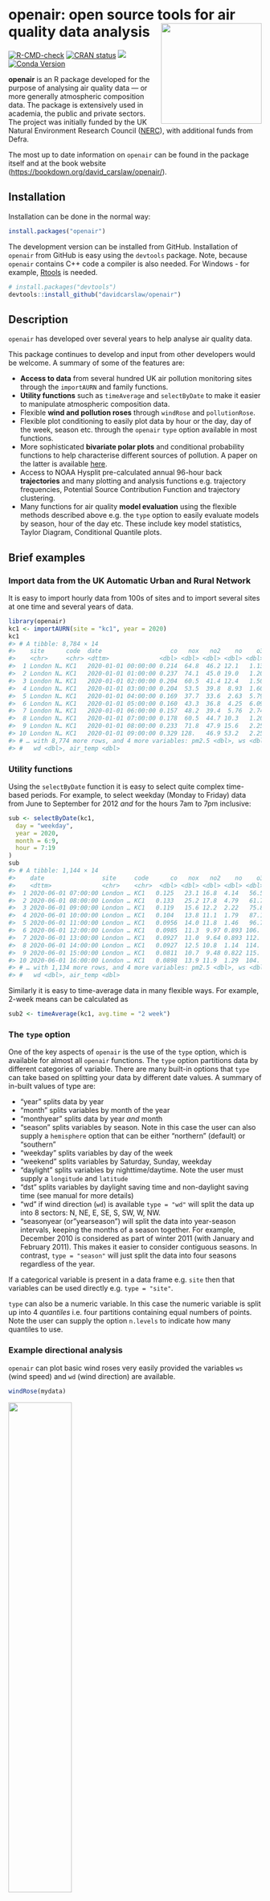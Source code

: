 
<!-- README.md is generated from README.Rmd. Please edit that file -->

# openair: open source tools for air quality data analysis <img src="man/figures/logo.png" align="right" height="200"/>

<!-- badges: start -->

[![R-CMD-check](https://github.com/davidcarslaw/openair/workflows/R-CMD-check/badge.svg)](https://github.com/davidcarslaw/openair/actions)
[![CRAN
status](https://www.r-pkg.org/badges/version/openair)](https://CRAN.R-project.org/package=openair)
![](http://cranlogs.r-pkg.org/badges/grand-total/openair) [![Conda
Version](https://img.shields.io/conda/vn/conda-forge/r-openair.svg)](https://anaconda.org/conda-forge/r-openair)
<!-- badges: end -->

**openair** is an R package developed for the purpose of analysing air
quality data — or more generally atmospheric composition data. The
package is extensively used in academia, the public and private sectors.
The project was initially funded by the UK Natural Environment Research
Council ([NERC](https://nerc.ukri.org/)), with additional funds from
Defra.

The most up to date information on `openair` can be found in the package
itself and at the book website
(<https://bookdown.org/david_carslaw/openair/>).

## Installation

Installation can be done in the normal way:

``` r
install.packages("openair")
```

The development version can be installed from GitHub. Installation of
`openair` from GitHub is easy using the `devtools` package. Note,
because `openair` contains C++ code a compiler is also needed. For
Windows - for example,
[Rtools](https://cran.r-project.org/bin/windows/Rtools/) is needed.

``` r
# install.packages("devtools")
devtools::install_github("davidcarslaw/openair")
```

## Description

`openair` has developed over several years to help analyse air quality
data.

This package continues to develop and input from other developers would
be welcome. A summary of some of the features are:

- **Access to data** from several hundred UK air pollution monitoring
  sites through the `importAURN` and family functions.
- **Utility functions** such as `timeAverage` and `selectByDate` to make
  it easier to manipulate atmospheric composition data.
- Flexible **wind and pollution roses** through `windRose` and
  `pollutionRose`.
- Flexible plot conditioning to easily plot data by hour or the day, day
  of the week, season etc. through the `openair` `type` option available
  in most functions.
- More sophisticated **bivariate polar plots** and conditional
  probability functions to help characterise different sources of
  pollution. A paper on the latter is available
  [here](https://www.sciencedirect.com/science/article/pii/S1364815214001339).
- Access to NOAA Hysplit pre-calculated annual 96-hour back
  **trajectories** and many plotting and analysis functions e.g.
  trajectory frequencies, Potential Source Contribution Function and
  trajectory clustering.
- Many functions for air quality **model evaluation** using the flexible
  methods described above e.g. the `type` option to easily evaluate
  models by season, hour of the day etc. These include key model
  statistics, Taylor Diagram, Conditional Quantile plots.

## Brief examples

### Import data from the UK Automatic Urban and Rural Network

It is easy to import hourly data from 100s of sites and to import
several sites at one time and several years of data.

``` r
library(openair)
kc1 <- importAURN(site = "kc1", year = 2020)
kc1
#> # A tibble: 8,784 × 14
#>    site      code  date                   co   nox   no2    no    o3   so2  pm10
#>    <chr>     <chr> <dttm>              <dbl> <dbl> <dbl> <dbl> <dbl> <dbl> <dbl>
#>  1 London N… KC1   2020-01-01 00:00:00 0.214  64.8  46.2 12.1   1.13    NA  41.8
#>  2 London N… KC1   2020-01-01 01:00:00 0.237  74.1  45.0 19.0   1.20    NA  43  
#>  3 London N… KC1   2020-01-01 02:00:00 0.204  60.5  41.4 12.4   1.50    NA  46.0
#>  4 London N… KC1   2020-01-01 03:00:00 0.204  53.5  39.8  8.93  1.60    NA  48.5
#>  5 London N… KC1   2020-01-01 04:00:00 0.169  37.7  33.6  2.63  5.79    NA  45.4
#>  6 London N… KC1   2020-01-01 05:00:00 0.160  43.3  36.8  4.25  6.09    NA  43.8
#>  7 London N… KC1   2020-01-01 06:00:00 0.157  48.2  39.4  5.76  2.74    NA  43.6
#>  8 London N… KC1   2020-01-01 07:00:00 0.178  60.5  44.7 10.3   1.20    NA  42.1
#>  9 London N… KC1   2020-01-01 08:00:00 0.233  71.8  47.9 15.6   2.25    NA  41.8
#> 10 London N… KC1   2020-01-01 09:00:00 0.329 128.   46.9 53.2   2.25    NA  37.6
#> # … with 8,774 more rows, and 4 more variables: pm2.5 <dbl>, ws <dbl>,
#> #   wd <dbl>, air_temp <dbl>
```

### Utility functions

Using the `selectByDate` function it is easy to select quite complex
time-based periods. For example, to select weekday (Monday to Friday)
data from June to September for 2012 *and* for the hours 7am to 7pm
inclusive:

``` r
sub <- selectByDate(kc1,
  day = "weekday",
  year = 2020,
  month = 6:9,
  hour = 7:19
)
sub
#> # A tibble: 1,144 × 14
#>    date                site     code      co   nox   no2    no    o3   so2  pm10
#>    <dttm>              <chr>    <chr>  <dbl> <dbl> <dbl> <dbl> <dbl> <dbl> <dbl>
#>  1 2020-06-01 07:00:00 London … KC1   0.125   23.1 16.8  4.14   56.5  2.29  14.8
#>  2 2020-06-01 08:00:00 London … KC1   0.133   25.2 17.8  4.79   61.7  2.68  17.8
#>  3 2020-06-01 09:00:00 London … KC1   0.119   15.6 12.2  2.22   75.8  2.35  15.4
#>  4 2020-06-01 10:00:00 London … KC1   0.104   13.8 11.1  1.79   87.1  1.57  15.2
#>  5 2020-06-01 11:00:00 London … KC1   0.0956  14.0 11.8  1.46   96.7  1.44  11.4
#>  6 2020-06-01 12:00:00 London … KC1   0.0985  11.3  9.97 0.893 106.   1.44  11.9
#>  7 2020-06-01 13:00:00 London … KC1   0.0927  11.0  9.64 0.893 112.   2.03  11.8
#>  8 2020-06-01 14:00:00 London … KC1   0.0927  12.5 10.8  1.14  114.   2.81  11.9
#>  9 2020-06-01 15:00:00 London … KC1   0.0811  10.7  9.48 0.822 115.   2.88  10  
#> 10 2020-06-01 16:00:00 London … KC1   0.0898  13.9 11.9  1.29  104.   2.22   9.1
#> # … with 1,134 more rows, and 4 more variables: pm2.5 <dbl>, ws <dbl>,
#> #   wd <dbl>, air_temp <dbl>
```

Similarly it is easy to time-average data in many flexible ways. For
example, 2-week means can be calculated as

``` r
sub2 <- timeAverage(kc1, avg.time = "2 week")
```

### The `type` option

One of the key aspects of `openair` is the use of the `type` option,
which is available for almost all `openair` functions. The `type` option
partitions data by different categories of variable. There are many
built-in options that `type` can take based on splitting your data by
different date values. A summary of in-built values of type are:

- “year” splits data by year
- “month” splits variables by month of the year
- “monthyear” splits data by year *and* month
- “season” splits variables by season. Note in this case the user can
  also supply a `hemisphere` option that can be either “northern”
  (default) or “southern”
- “weekday” splits variables by day of the week
- “weekend” splits variables by Saturday, Sunday, weekday
- “daylight” splits variables by nighttime/daytime. Note the user must
  supply a `longitude` and `latitude`
- “dst” splits variables by daylight saving time and non-daylight saving
  time (see manual for more details)
- “wd” if wind direction (`wd`) is available `type = "wd"` will split
  the data up into 8 sectors: N, NE, E, SE, S, SW, W, NW.
- “seasonyear (or”yearseason”) will split the data into year-season
  intervals, keeping the months of a season together. For example,
  December 2010 is considered as part of winter 2011 (with January and
  February 2011). This makes it easier to consider contiguous seasons.
  In contrast, `type = "season"` will just split the data into four
  seasons regardless of the year.

If a categorical variable is present in a data frame e.g. `site` then
that variables can be used directly e.g. `type = "site"`.

`type` can also be a numeric variable. In this case the numeric variable
is split up into 4 *quantiles* i.e. four partitions containing equal
numbers of points. Note the user can supply the option `n.levels` to
indicate how many quantiles to use.

### Example directional analysis

`openair` can plot basic wind roses very easily provided the variables
`ws` (wind speed) and `wd` (wind direction) are available.

``` r
windRose(mydata)
```

<img src="man/figures/README-windrose-1.png" width="50%" />

However, the real flexibility comes from being able to use the `type`
option.

``` r
windRose(mydata,
  type = "year",
  layout = c(4, 2)
)
```

<img src="man/figures/README-windrose2-1.png" width="100%" />

There are many flavours of bivariate polar plots, as described
[here](https://bookdown.org/david_carslaw/openair/polar-plots.html) that
are useful for understanding air pollution sources.

``` r
polarPlot(mydata,
  pollutant = "so2",
  statistic = "cpf",
  percentile = 90,
  cols = "YlGnBu"
)
```

<img src="man/figures/README-polarCPF-1.png" width="60%" />
